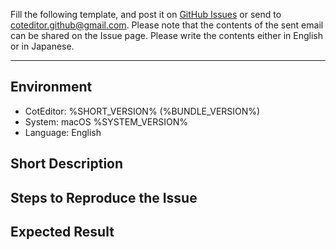 
Fill the following template, and post it on [GitHub Issues](https://github.com/coteditor/CotEditor/issues) or send to <coteditor.github@gmail.com>. Please note that the contents of the sent email can be shared on the Issue page. Please write the contents either in English or in Japanese.

-----------------------------------------------

## Environment

- CotEditor: %SHORT_VERSION% (%BUNDLE_VERSION%)
- System: macOS %SYSTEM_VERSION%
- Language: English


## Short Description

<!-- put your comment here -->


## Steps to Reproduce the Issue

<!-- put your comment here -->


## Expected Result

<!-- put your comment here -->
